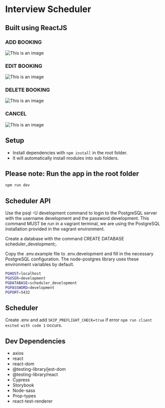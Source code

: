# Interview Scheduler

## Built using ReactJS

### ADD BOOKING

![This is an image](https://github.com/davincecode/scheduler/blob/master/public/images/add.gif)

### EDIT BOOKING

![This is an image](https://github.com/davincecode/scheduler/blob/master/public/images/edit.gif)

### DELETE BOOKING

![This is an image](https://github.com/davincecode/scheduler/blob/master/public/images/delete.gif)

### CANCEL

![This is an image](https://github.com/davincecode/scheduler/blob/master/public/images/cancel.gif)

## Setup

- Install dependencies with `npm install` in the root folder.
- It will automatically install modules into sub folders.

## Please note: Run the app in the root folder

```sh
npm run dev
```

## Scheduler API

Use the psql -U development command to login to the PostgreSQL server with the username development and the password development. This command MUST be run in a vagrant terminal, we are using the PostgreSQL installation provided in the vagrant environment.

Create a database with the command CREATE DATABASE scheduler_development;.

Copy the .env.example file to .env.development and fill in the necessary PostgreSQL configuration. The node-postgres library uses these environment variables by default.

```sh
PGHOST=localhost
PGUSER=development
PGDATABASE=scheduler_development
PGPASSWORD=development
PGPORT=5432
```

## Scheduler

Create .env and add `SKIP_PREFLIGHT_CHECK=true` if error `npm run client exited with code 1` occurs.

## Dev Dependencies

- axios
- react
- react-dom
- @testing-library/jest-dom
- @testing-library/react
- Cypress
- Storybook
- Node-sass
- Prop-types
- react-test-renderer
